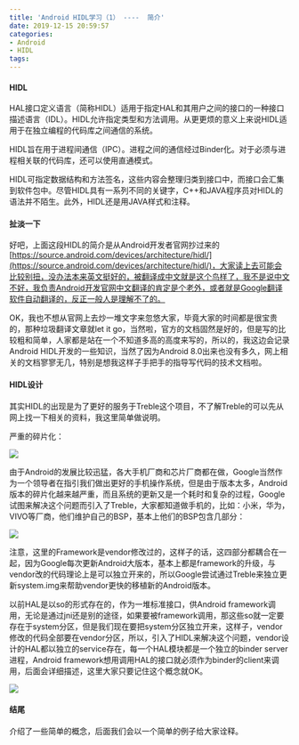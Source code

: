 ```yaml
---
title: 'Android HIDL学习（1） ----  简介'
date: 2019-12-15 20:59:57
categories:
- Android
- HIDL
tags:
---
```

#### **HIDL**

HAL接口定义语言（简称HIDL）适用于指定HAL和其用户之间的接口的一种接口描述语言（IDL）。HIDL允许指定类型和方法调用。从更更烦的意义上来说HIDL适用于在独立编程的代码库之间通信的系统。

HIDL旨在用于进程间通信（IPC）。进程之间的通信经过Binder化。对于必须与进程相关联的代码库，还可以使用直通模式。

HIDL可指定数据结构和方法签名，这些内容会整理归类到接口中，而接口会汇集到软件包中。尽管HIDL具有一系列不同的关键字，C++和JAVA程序员对HIDL的语法并不陌生。此外，HIDL还是用JAVA样式和注释。

<!--more-->

#### **扯淡一下**

好吧，上面这段HIDL的简介是从Android开发者官网抄过来的[https://source.android.com/devices/architecture/hidl/](https://source.android.com/devices/architecture/hidl/)，大家读上去可能会比较别扭，没办法本来英文挺好的，被翻译成中文就是这个鸟样了，我不是说中文不好，我负责Android开发官网中文翻译的肯定是个老外，或者就是Google翻译软件自动翻译的，反正一般人是理解不了的。

OK，我也不想从官网上去炒一堆文字来忽悠大家，毕竟大家的时间都是很宝贵的，那种垃圾翻译文章就let it go，当然啦，官方的文档固然是好的，但是写的比较粗和简单，人家都是站在一个不知道多高的高度来写的，所以的，我这边会记录Android HIDL开发的一些知识，当然了因为Android 8.0出来也没有多久，网上相关的文档寥寥无几，特别是想我这样子手把手的指导写代码的技术文档啦。

#### **HIDL设计**

其实HIDL的出现是为了更好的服务于Treble这个项目，不了解Treble的可以先从网上找一下相关的资料，我这里简单做说明。

严重的碎片化：

![](https://s2.ax1x.com/2020/03/10/8CfmsH.png)

由于Android的发展比较迅猛，各大手机厂商和芯片厂商都在做，Google当然作为一个领导者在指引我们做出更好的手机操作系统，但是由于版本太多，Android版本的碎片化越来越严重，而且系统的更新又是一个耗时和复杂的过程，Google试图来解决这个问题而引入了Treble，大家都知道做手机的，比如：小米，华为，VIVO等厂商，他们维护自己的BSP，基本上他们的BSP包含几部分：

![](https://s2.ax1x.com/2020/03/10/8CfRm9.png)

注意，这里的Framework是vendor修改过的，这样子的话，这四部分都耦合在一起，因为Google每次更新Android大版本，基本上都是framework的升级，与vendor改的代码理论上是可以独立开来的，所以Google尝试通过Treble来独立更新system.img来帮助vendor更快的移植新的Android版本。

以前HAL是以so的形式存在的，作为一堆标准接口，供Android framework调用，无论是通过jni还是别的途径，如果要被framework调用，那这些so就一定要存在于system分区，但是我们现在要把system分区独立开来，这样子，vendor修改的代码全部要在vendor分区，所以，引入了HIDL来解决这个问题，vendor设计的HAL都以独立的service存在，每一个HAL模块都是一个独立的binder server进程，Android framework想用调用HAL的接口就必须作为binder的client来调用，后面会详细描述，这里大家只要记住这个概念就OK。

![](https://s2.ax1x.com/2020/03/10/8Cf5Y6.png)

#### **结尾**

介绍了一些简单的概念，后面我们会以一个简单的例子给大家诠释。
